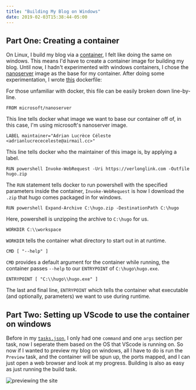 ```yaml
---
title: "Building My Blog on Windows"
date: 2019-02-03T15:38:44-05:00
---
```


## Part One: Creating a container

On Linux, I build my blog via a [container](https://quay.io/repository/adrianlucrececeleste/alpine-hugo),
I felt like doing the same on windows. This means I'd have to create a container
image for building my blog. Until now, I hadn't experimented with windows
containers, I chose the [nanoserver](https://hub.docker.com/r/microsoft/nanoserver)
image as the base for my container. After doing some experimentation, I wrote
[this](https://github.com/AdrianKoshka/windows-hugo/blob/master/Dockerfile) dockerfile:

<script src="https://gist.github.com/AdrianKoshka/cc965394f29893bcb1638a9253c5212f.js"></script>

For those unfamiliar with docker, this file can be easily broken down
line-by-line.

`FROM microsoft/nanoserver`

This line tells docker what image we want to base our container off of, in this
case, I'm using microsoft's nanoserver image.

`LABEL maintainer="Adrian Lucrèce Céleste <adrianlucrececeleste@airmail.cc>"`

This line tells docker who the maintainer of this image is, by applying a label.

`RUN powershell Invoke-WebRequest -Uri https://verlonglink.com -Outfile hugo.zip`

The `RUN` statement tells docker to run powershell with the specified parameters
inside the container, `Invoke-WebRequest` is how I download the `.zip` that hugo
comes packaged in for windows.

`RUN powershell Expand-Archive C:\hugo.zip -DestinationPath C:\hugo`

Here, powershell is unzipping the archive to `C:\hugo` for us.

`WORKDIR C:\\workspace`

`WORKDIR` tells the container what directory to start out in at runtime.

`CMD [ "--help" ]`

`CMD` provides a default argument for the container while running, the container
passes `--help` to our `ENTRYPOINT` of `C:\hugo\hugo.exe`.

`ENTRYPOINT [ "C:\\hugo\\hugo.exe" ]`

The last and final line, `ENTRYPOINT` which tells the container what executable
(and optionally, parameters) we want to use during runtime.

## Part Two: Setting up VScode to use the container on windows

Before in my [`tasks.json`](https://github.com/AdrianKoshka/blog/blob/master/.vscode/tasks.json),
I only had one `command` and one `args` section per task, now I seperate them
based on the OS that VScode is running on. So now if I wanted to preview my blog
on windows, all I have to do is run the `Preview` task, and the container will
be spun up, the ports mapped, and I can just open a web browser and look at my
progress. Building is also as easy as just running the build task.

![previewing the site](/blog/imgs/preview-windows-container.jpg)

<script src="https://gist.github.com/AdrianKoshka/006de98e4dd75eeb405b7715fcf4c07b.js"></script>